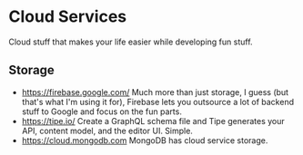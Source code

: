 # Cloud Services

Cloud stuff that makes your life easier while developing fun stuff.

## Storage

- https://firebase.google.com/ Much more than just storage, I guess (but that's what I'm using it for), Firebase lets you outsource a lot of backend stuff to Google and focus on the fun parts.
- https://tipe.io/ Create a GraphQL schema file and Tipe generates your API, content model, and the editor UI. Simple.
- https://cloud.mongodb.com MongoDB has cloud service storage.
